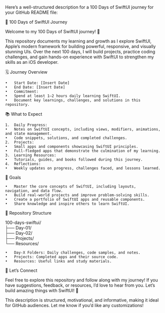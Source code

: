 Here’s a well-structured description for a 100 Days of SwiftUI journey for your GitHub README file:

🚀 100 Days of SwiftUI Journey

Welcome to my 100 Days of SwiftUI journey! 🎉

This repository documents my learning and growth as I explore SwiftUI, Apple’s modern framework for building powerful, responsive, and visually stunning UIs. Over the next 100 days, I will build projects, practice coding challenges, and gain hands-on experience with SwiftUI to strengthen my skills as an iOS developer.

🗓️ Journey Overview

	•	Start Date: [Insert Date]
	•	End Date: [Insert Date]
	•	Commitment:
	•	Spend at least 1–2 hours daily learning SwiftUI.
	•	Document key learnings, challenges, and solutions in this repository.

📚 What to Expect

	1.	Daily Progress:
	•	Notes on SwiftUI concepts, including views, modifiers, animations, and state management.
	•	Code snippets, solutions, and completed challenges.
	2.	Projects:
	•	Small apps and components showcasing SwiftUI principles.
	•	Full-fledged apps that demonstrate the culmination of my learning.
	3.	Learning Resources:
	•	Tutorials, guides, and books followed during this journey.
	4.	Reflections:
	•	Weekly updates on progress, challenges faced, and lessons learned.

🌟 Goals

	•	Master the core concepts of SwiftUI, including layouts, navigation, and data flow.
	•	Build real-world projects and improve problem-solving skills.
	•	Create a portfolio of SwiftUI apps and reusable components.
	•	Share knowledge and inspire others to learn SwiftUI.

🚧 Repository Structure

100-days-swiftui/  
├── Day-01/  
├── Day-02/  
├── Projects/  
└── Resources/  

	•	Day-X Folders: Daily challenges, code samples, and notes.
	•	Projects: Completed apps and their source code.
	•	Resources: Useful links and study materials.

🎯 Let’s Connect

Feel free to explore this repository and follow along with my journey! If you have suggestions, feedback, or resources, I’d love to hear from you. Let’s build amazing things with SwiftUI! 🌟

This description is structured, motivational, and informative, making it ideal for GitHub audiences. Let me know if you’d like any customizations!
